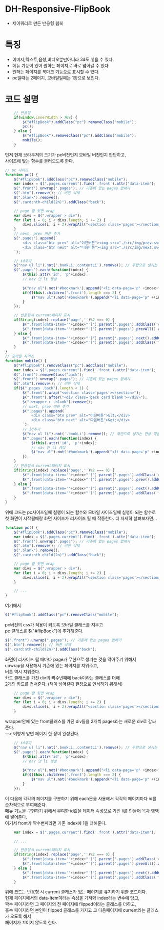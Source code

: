 # DH-Responsive-FlipBook
- 제이쿼리로 만든 반응형 웹북 

# 특징
- 이미지,텍스트,음성,비디오뿐만아니라 3d도 넣을 수 있다.
- 메뉴 기능이 있어 원하는 페이지로 바로 넘어갈 수 있다.
- 원하는 페이지를 북마크 기능으로 표시할 수 있다.
- pc일때는 2페이지, 모바일일때는 1장으로 보인다.

# 코드 설명
```js
    // 반응형
    if(window.innerWidth > 768) {
        $("#flipBook").addClass("pc").removeClass("mobile");
        pc();
    } else {
        $("#flipBook").removeClass("pc").addClass("mobile"); 
        mobile();
    }
```
먼저 현재 브라우저의 크기가 pc버전인지 모바일 버전인지 판단하고,  
사이즈에 맞는 함수를 불러오도록 한다.
```js
// pc 사이즈
function pc() {
    $("#flipBook").addClass("pc").removeClass("mobile");
    var index = $(".pages.current").find('.front').attr('data-item'); 
    $(".front").unwrap(".pages"); // 기존에 있는 pages 없애기
    $(".btn").remove(); // 버튼 삭제
    $(".blank").remove();
    $(".card:nth-child(2n)").addClass("back");

    // page 앞 뒷면 wrap
    var divs = $(".wrapper > div");
    for (let i = 0; i < divs.length; i += 2) {
        divs.slice(i, i + 2).wrapAll("<section class='pages'></section>");
    }
    // next, prev 버튼 추가
    $(".pages").append(`
        <div class="btn prev" alt="이전버튼"><img src="./src/img/prev.svg" alt="이전 버튼"></div>
        <div class="btn next" alt="다음버튼"><img src="./src/img/next.svg" alt="이전 버튼"></div>
    `);

    // id추가
    $("nav ul li").not('.bookLi,.contentLi').remove(); // 무한으로 생기는 현상 막음
    $(".pages").each(function(index) {
        $(this).attr('id', 'p'+index);
        // nav 안 li 생성
        
        $("nav ul").not('#bookmark').append("<li data-page='p" +index+"'>"+$(this).find('.front').attr('title')+"</li>");
        if($(this).children('.front').length === 2) {
            $("nav ul").not('#bookmark').append("<li data-page='p" +(index+1)+"'>"+$(this).find('.front').last().attr('title')+"</li>");
        }
    });

    // 반응형시 current페이지 표시
    if(String(index).replace('page','')%2 === 0) {
        $(".front[data-item='"+index+"']").parent('.pages').addClass('current');
        $(".front[data-item='"+index+"']").parent('.pages').prevAll().addClass('flipped');
    } else {
        $(".front[data-item='"+index+"']").parent('.pages').next().addClass('current');
        $(".front[data-item='"+index+"']").parent('.pages').addClass('flipped');
    }
}
// 모바일 사이즈
function mobile() {
    $("#flipBook").removeClass("pc").addClass("mobile"); 
    var index = $(".pages.current").find('.front').attr('data-item'); 
    $(".front").removeClass("back");
    $(".front").unwrap(".pages"); // 기존에 있는 pages 없애기
    $(".btn").remove(); // 버튼 삭제
    if($(".pages .back").length < 1) {
        $(".front").wrap("<section class='pages'></section>");
        $(".front").after("<div class='back card blank'></div>");
        $(".wrapper > .blank").remove();
        // next, prev 버튼 추가
        $(".pages").append(`
            <div class="btn prev" alt="이전버튼">&lt;</div>
            <div class="btn next" alt="다음버튼">&gt;</div>
        `);
        // id추가
        $("nav ul li").not('.bookLi').remove(); // 무한으로 생기는 현상 막음
        $(".pages").each(function(index) {
            $(this).attr('id', 'p'+index);
            // nav 안 li 생성
            $("nav ul").not('#bookmark').append("<li data-page='p" +index+"'>"+$(this).find('.front').attr('title')+"</li>")
        });
    }
    // 반응형시 current페이지 표시
    if(String(index).replace('page','')%2 === 0) {
        $(".front[data-item='"+index+"']").parent('.pages').addClass('current');
        $(".front[data-item='"+index+"']").parent('.pages').prev().addClass('flipped');
    } else {
        $(".front[data-item='"+index+"']").parent('.pages').next().addClass('current');
        $(".front[data-item='"+index+"']").parent('.pages').addClass('flipped');
    }
}
```
위에 코드는 pc사이즈일때 실행이 되는 함수와 모바일 사이즈일때 실행이 되는 함수로  
첫 화면이 시작될때랑 화면 사이즈가 리사이즈 될 때 작동한다.
더 자세히 살펴보자면...
```js
function pc() {
    $("#flipBook").addClass("pc").removeClass("mobile");
    var index = $(".pages.current").find('.front').attr('data-item'); 
    $(".front").unwrap(".pages"); // 기존에 있는 pages 없애기
    $(".btn").remove(); // 버튼 삭제
    $(".blank").remove();
    $(".card:nth-child(2n)").addClass("back");

    // page 앞 뒷면 wrap
    var divs = $(".wrapper > div");
    for (let i = 0; i < divs.length; i += 2) {
        divs.slice(i, i + 2).wrapAll("<section class='pages'></section>");
    }

    // ... 
}
```
여기에서 
```js
$("#flipBook").addClass("pc").removeClass("mobile"); 
```
pc버전의 css가 적용이 되도록 모바일 클래스를 지우고  
pc 클래스를 $("#flipBook")에 추가해준다.
```js
$(".front").unwrap(".pages"); // 기존에 있는 pages 없애기
$(".btn").remove(); // 버튼 삭제
$(".card:nth-child(2n)").addClass("back");
```
화면이 리사이즈 될 때마다 page가 무한으로 생기는 것을 막아주기 위해서  
unwrap을 사용해서 기존에 있는 페이지를 지워주고,  
버튼 역시 지워준다.  
카드 클래스를 가진 div의 짝수번째에 back이라는 클래스를 더해  
2개의 카드를 겹쳐준다. (책이 넘어갈때 한장으로 인식하기 위해서)
```js
    // page 앞 뒷면 wrap
    var divs = $(".wrapper > div");
    for (let i = 0; i < divs.length; i += 2) {
        divs.slice(i, i + 2).wrapAll("<section class='pages'></section>");
    }
```
wrapper안에 있는 front클래스를 가진 div들을 2개씩 pages라는 새로운 div로 감싸준다.  
--> 이렇게 양면 페이지 한 장이 완성된다.
```js
    // id추가
    $("nav ul li").not('.bookLi,.contentLi').remove(); // 무한으로 생기는 현상 막음
    $(".pages").each(function(index) {
        $(this).attr('id', 'p'+index);
        // nav 안 li 생성
        
        $("nav ul").not('#bookmark').append("<li data-page='p" +index+"'>"+$(this).find('.front').attr('title')+"</li>");
        if($(this).children('.front').length === 2) {
            $("nav ul").not('#bookmark').append("<li data-page='p" +(index+1)+"'>"+$(this).find('.front').last().attr('title')+"</li>");
        }
    });
```
이 다음에 각각의 페이지를 구분하기 위해 each문을 사용해서 각각의 페이지마다 id를 순차적으로 부여해준다.  
메뉴 기능을 구현하기 위해서 부여한 id값을 데이터 속성으로 가진 li를 만들어 목차 영역에 넣어준다.  
여기서 front가 짝수번쩨라면 기존 index에  1을 더해준다.
```js
    var index = $(".pages.current").find('.front').attr('data-item'); 

    // ...

    // 반응형시 current페이지 표시
    if(String(index).replace('page','')%2 === 0) {
        $(".front[data-item='"+index+"']").parent('.pages').addClass('current');
        $(".front[data-item='"+index+"']").parent('.pages').prevAll().addClass('flipped');
    } else {
        $(".front[data-item='"+index+"']").parent('.pages').next().addClass('current');
        $(".front[data-item='"+index+"']").parent('.pages').addClass('flipped');
    }
```
위에 코드는 반응형 시 current 클래스가 있는 페이지를 유지하기 위한 코드이다.  
현재 페이지에서의 data-item이라는 속성을 가져와 index라는 변수에 담고,  
짝수 페이지라면 그 페이지의 전 페이지에 flipped이라는 클래스를 더하고,  
홀수 페이지라면 본인이 flipped 클래스를 가지고 그 다음페이지에 current라는 클래스가 오도록 해서  
페이지가 꼬이지 않도록 한다.



